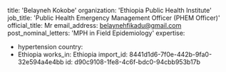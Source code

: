 title: 'Belayneh Kokobe'
organization: 'Ethiopia Public Health Institute'
job_title: 'Public Health Emergency Management Officer (PHEM Officer)'
official_title: Mr
email_address: belaynehfikadu@gmail.com
post_nominal_letters: 'MPH in Field Epidemiology'
expertise:
  - hypertension
country:
  - Ethiopia
works_in: Ethiopia
import_id: 8441d1d6-7f0e-442b-9fa0-32e594a4e4bb
id: d90c9108-1fe8-4c6f-bdc0-94cbb953b17b
